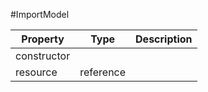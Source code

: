 #ImportModel

| Property |      Type     |  Description |
|----------|:-------------:|-------------:|
| constructor |  |              |
| resource | reference |              |
